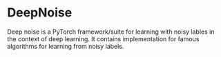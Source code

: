 # DeepNoise


Deep noise is a PyTorch framework/suite for learning with noisy lables in the context of deep learning. It contains implementation for famous algorithms for learning from noisy labels.  

